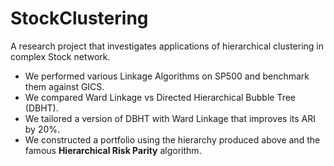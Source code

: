 # StockClustering
A research project that investigates applications of hierarchical clustering in complex Stock network.  
* We performed various Linkage Algorithms on SP500 and benchmark them against GICS.
* We compared Ward Linkage vs Directed Hierarchical Bubble Tree (DBHT).
* We tailored a version of DBHT with Ward Linkage that improves its ARI by 20%.
* We constructed a portfolio using the hierarchy produced above and the famous **Hierarchical Risk Parity** algorithm.  
